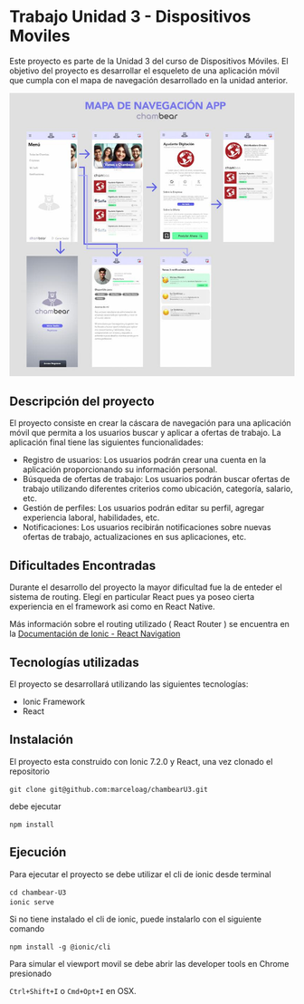# Trabajo Unidad 3 - Dispositivos Moviles

Este proyecto es parte de la Unidad 3 del curso de Dispositivos Móviles. El objetivo del proyecto es desarrollar el esqueleto de una aplicación móvil que cumpla con el mapa de navegación desarrollado en la unidad anterior.

![Mapa de Navegacion Chambear](https://github.com/marceloag/chambearU3/blob/main/public/mapa-nav.jpg?raw=true)

## Descripción del proyecto

El proyecto consiste en crear la cáscara de navegación para una aplicación móvil que permita a los usuarios buscar y aplicar a ofertas de trabajo. La aplicación final tiene las siguientes funcionalidades:

- Registro de usuarios: Los usuarios podrán crear una cuenta en la aplicación proporcionando su información personal.
- Búsqueda de ofertas de trabajo: Los usuarios podrán buscar ofertas de trabajo utilizando diferentes criterios como ubicación, categoría, salario, etc.
- Gestión de perfiles: Los usuarios podrán editar su perfil, agregar experiencia laboral, habilidades, etc.
- Notificaciones: Los usuarios recibirán notificaciones sobre nuevas ofertas de trabajo, actualizaciones en sus aplicaciones, etc.

## Dificultades Encontradas

Durante el desarrollo del proyecto la mayor dificultad fue la de enteder el sistema de routing. Elegí en particular React pues ya poseo cierta experiencia en el framework asi como en React Native.

Más información sobre el routing utilizado ( React Router ) se encuentra en la [Documentación de Ionic - React Navigation](https://ionicframework.com/docs/react/navigation)

## Tecnologías utilizadas

El proyecto se desarrollará utilizando las siguientes tecnologías:

- Ionic Framework
- React

## Instalación

El proyecto esta construido con Ionic 7.2.0 y React, una vez clonado el repositorio 

``` git clone git@github.com:marceloag/chambearU3.git ```

debe ejecutar


``` npm install ```


## Ejecución

Para ejecutar el proyecto se debe utilizar el cli de ionic desde terminal

``` cd chambear-U3 ```  
``` ionic serve ```

Si no tiene instalado el cli de ionic, puede instalarlo con el siguiente comando

``` npm install -g @ionic/cli ```

Para simular el viewport movil se debe abrir las developer tools en Chrome presionado

``` Ctrl+Shift+I ``` o ``` Cmd+Opt+I ``` en OSX.


